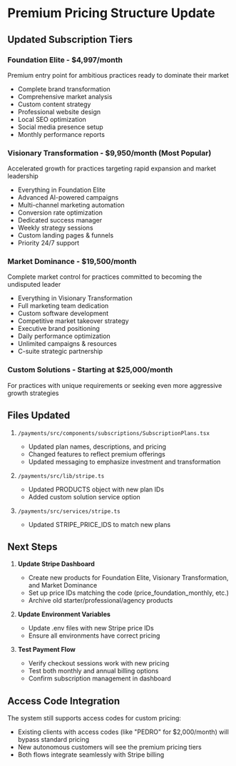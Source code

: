 # Premium Pricing Structure Update

## Updated Subscription Tiers

### Foundation Elite - $4,997/month
Premium entry point for ambitious practices ready to dominate their market
- Complete brand transformation
- Comprehensive market analysis
- Custom content strategy
- Professional website design
- Local SEO optimization
- Social media presence setup
- Monthly performance reports

### Visionary Transformation - $9,950/month (Most Popular)
Accelerated growth for practices targeting rapid expansion and market leadership
- Everything in Foundation Elite
- Advanced AI-powered campaigns
- Multi-channel marketing automation
- Conversion rate optimization
- Dedicated success manager
- Weekly strategy sessions
- Custom landing pages & funnels
- Priority 24/7 support

### Market Dominance - $19,500/month
Complete market control for practices committed to becoming the undisputed leader
- Everything in Visionary Transformation
- Full marketing team dedication
- Custom software development
- Competitive market takeover strategy
- Executive brand positioning
- Daily performance optimization
- Unlimited campaigns & resources
- C-suite strategic partnership

### Custom Solutions - Starting at $25,000/month
For practices with unique requirements or seeking even more aggressive growth strategies

## Files Updated

1. `/payments/src/components/subscriptions/SubscriptionPlans.tsx`
   - Updated plan names, descriptions, and pricing
   - Changed features to reflect premium offerings
   - Updated messaging to emphasize investment and transformation

2. `/payments/src/lib/stripe.ts`
   - Updated PRODUCTS object with new plan IDs
   - Added custom solution service option

3. `/payments/src/services/stripe.ts`
   - Updated STRIPE_PRICE_IDS to match new plans

## Next Steps

1. **Update Stripe Dashboard**
   - Create new products for Foundation Elite, Visionary Transformation, and Market Dominance
   - Set up price IDs matching the code (price_foundation_monthly, etc.)
   - Archive old starter/professional/agency products

2. **Update Environment Variables**
   - Update .env files with new Stripe price IDs
   - Ensure all environments have correct pricing

3. **Test Payment Flow**
   - Verify checkout sessions work with new pricing
   - Test both monthly and annual billing options
   - Confirm subscription management in dashboard

## Access Code Integration

The system still supports access codes for custom pricing:
- Existing clients with access codes (like "PEDRO" for $2,000/month) will bypass standard pricing
- New autonomous customers will see the premium pricing tiers
- Both flows integrate seamlessly with Stripe billing